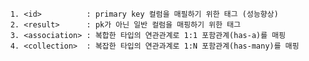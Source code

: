 
        1. <id>          : primary key 컬럼을 매필하기 위한 태그 (성능향상)
        2. <result>      : pk가 아닌 일반 컬럼을 매핑하기 위한 태그 
        3. <association> : 복합한 타입의 연관관계로 1:1 포함관계(has-a)를 매핑
        4. <collection>  : 복잡한 타입의 연관과계로 1:N 포함관계(has-many)를 매핑
